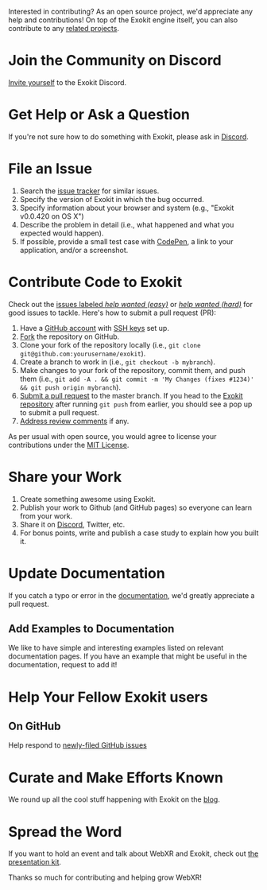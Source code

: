 
Interested in contributing? As an open source project, we'd appreciate any help
and contributions! On top of the Exokit engine itself, you can also
contribute to any [related projects](https://github.com/exokitxr).


# Join the Community on Discord 

[Invite yourself](https://discord.gg/Apk6cZN) to the Exokit Discord.

# Get Help or Ask a Question

If you're not sure how to do something with Exokit, please ask in [Discord](https://discord.gg/Apk6cZN).

# File an Issue

1. Search the [issue tracker](https://github.com/exokitxr/exokit/issues) for similar issues.
2. Specify the version of Exokit in which the bug occurred.
3. Specify information about your browser and system (e.g., "Exokit v0.0.420 on OS X")
4. Describe the problem in detail (i.e., what happened and what you expected would happen).
5. If possible, provide a small test case with [CodePen](http://codepen.io), a link to your application, and/or a screenshot.

# Contribute Code to Exokit

[exokit]: https://github.com/exokitxr/exokit/
[easy]: https://github.com/exokitxr/exokit/issues?q=is%3Aopen+is%3Aissue+label%3Aeasy
[hard]: https://github.com/exokitxr/exokit/issues?q=is%3Aopen+is%3Aissue+label%3Ahard
[pr]: https://www.digitalocean.com/community/tutorials/how-to-create-a-pull-request-on-github
[ssh]: https://help.github.com/articles/generating-a-new-ssh-key-and-adding-it-to-the-ssh-agent/

Check out the [issues labeled *help wanted (easy)*][easy] or [*help wanted
(hard)*][hard] for good issues to tackle. Here's how to submit a pull request (PR):

1. Have a [GitHub account](https://github.com/join) with [SSH keys][ssh] set up.
2. [Fork](https://github.com/exokitxr/exokit/fork) the repository on GitHub.
3. Clone your fork of the repository locally (i.e., `git clone git@github.com:yourusername/exokit`).
4. Create a branch to work in (i.e., `git checkout -b mybranch`).
5. Make changes to your fork of the repository, commit them, and push them (i.e., `git add -A . && git commit -m 'My Changes (fixes #1234)' && git push origin mybranch`).
6. [Submit a pull request][pr] to the master branch. If you head to the [Exokit repository][exokit] after running `git push` from earlier, you should see a pop up to submit a pull request.
7. [Address review comments](http://stackoverflow.com/questions/9790448/how-to-update-a-pull-request) if any.

As per usual with open source, you would agree to license your contributions
under the [MIT License](LICENSE).

# Share your Work

1. Create something awesome using Exokit.
2. Publish your work to Github (and GitHub pages) so everyone can learn from your work.
3. Share it on [Discord](https://discord.gg/Apk6cZN), Twitter, etc.
4. For bonus points, write and publish a case study to explain how you built it.

# Update Documentation

If you catch a typo or error in the [documentation](https://github.com/exokitxr/exokit/tree/master/docs), we'd greatly appreciate a
pull request.



## Add Examples to Documentation

We like to have simple and interesting examples listed on relevant documentation pages. If you have an example that might be useful in the documentation, request to add it!

# Help Your Fellow Exokit users

## On GitHub

Help respond to [newly-filed GitHub issues](https://github.com/exokitxr/exokit/issues)

# Curate and Make Efforts Known

We round up all the cool stuff happening with Exokit on the [blog](https://exokit.org/blog).

# Spread the Word

If you want to hold an event and talk about WebXR and Exokit, check out [the
presentation kit](https://github.com/exokitxr/exokit-presentation-kit).

Thanks so much for contributing and helping grow WebXR!
